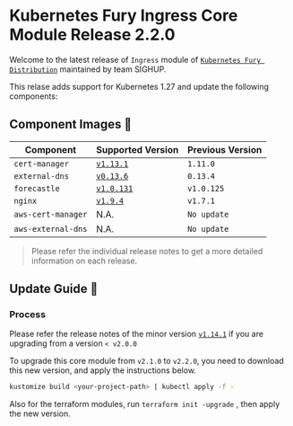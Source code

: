 # Kubernetes Fury Ingress Core Module Release 2.2.0

Welcome to the latest release of `Ingress` module of [`Kubernetes Fury Distribution`](https://github.com/sighupio/fury-distribution) maintained by team SIGHUP.

This relase adds support for Kubernetes 1.27 and update the following components:

## Component Images 🚢

| Component          | Supported Version                                                                      | Previous Version |
| ------------------ | -------------------------------------------------------------------------------------- | ---------------- |
| `cert-manager`     | [`v1.13.1`](https://github.com/jetstack/cert-manager/releases/tag/v1.13.1)             | `1.11.0`         |
| `external-dns`     | [`v0.13.6`](https://github.com/kubernetes-sigs/external-dns/releases/tag/v0.13.6)      | `0.13.4`         |
| `forecastle`       | [`v1.0.131`](https://github.com/stakater/Forecastle/releases/tag/v1.0.131)             | `v1.0.125`       |
| `nginx`            | [`v1.9.4`](https://github.com/kubernetes/ingress-nginx/releases/tag/controller-v1.9.4) | `v1.7.1`         |
| `aws-cert-manager` | N.A.                                                                                   | `No update`      |
| `aws-external-dns` | N.A.                                                                                   | `No update`      |

> Please refer the individual release notes to get a more detailed information on each release.

## Update Guide 🦮

### Process

Please refer the release notes of the minor version [`v1.14.1`](https://github.com/sighupio/fury-kubernetes-ingress/releases/tag/v1.14.10) if you are upgrading from a version `< v2.0.0`

To upgrade this core module from `v2.1.0` to `v2.2.0`, you need to download this new version, and apply the instructions below.

```bash
kustomize build <your-project-path> | kubectl apply -f -
```

Also for the terraform modules, run `terraform init -upgrade` , then apply the new version.